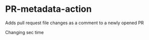 # PR-metadata-action
Adds pull request file changes as a comment to a newly opened PR

Changing sec time
